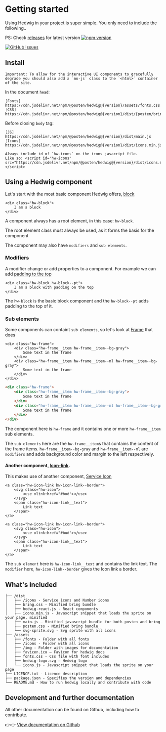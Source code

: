 # Getting started

Using Hedwig in your project is super simple. You only need to include the following..

PS: Check [releases](https://www.npmjs.com/package/@posten/hedwig) for latest version
[![npm version](https://badge.fury.io/js/%40posten%2Fhedwig.svg)](https://badge.fury.io/js/%40posten%2Fhedwig)

[![GitHub issues](https://img.shields.io/github/issues/bring/hedwig.svg?style=flat-square)](https://github.com/bring/hedwig/issues)

## Install

```hint
Important: To allow for the interactive UI components to gracefully degrade you should also add a `no-js` class to the `<html>` container of the site.
```

In the document `head`:

```
[Fonts]    https://cdn.jsdelivr.net/npm/@posten/hedwig@{version}/assets/fonts.css
[CSS]      https://cdn.jsdelivr.net/npm/@posten/hedwig@{version}/dist/{posten/bring}.css
```

Before closing `body` tag:

```
[JS]       https://cdn.jsdelivr.net/npm/@posten/hedwig@{version}/dist/main.js
[Icons]    https://cdn.jsdelivr.net/npm/@posten/hedwig@{version}/dist/icons.min.js
```

```hint
Always include id of `hw-icons` on the icons javacript file.
Like so: <script id="hw-icons" src="https://cdn.jsdelivr.net/npm/@posten/hedwig@{version}/dist/icons.min.js"></script>
```

## Using a Hedwig component

Let's start with the most basic component Hedwig offers, [block](/Block) 
```
<div class="hw-block">
    I am a block
</div>
```

A component always has a root element, in this case: `hw-block`.

The root element class must always be used, as it forms the basis for the component

The component may also have `modifiers` and `sub elements`.

### Modifiers

A modifier change or add properties to a component.
For example we can add [padding to the top](/Block#block-modifiers-margin-amp-padding)
```
<div class="hw-block hw-block--pt">
    I am a block with padding on the top
</div>
```

The `hw-block` is the basic block component and the `hw-block--pt` adds padding to the top of it.

### Sub elements

Some components can containt `sub elements`, so let's look at [Frame](/Frame) that does

```
<div class="hw-frame">
    <div class="hw-frame__item hw-frame__item--bg-gray">
        Some text in the frame
    </div>
    <div class="hw-frame__item hw-frame__item--ml hw-frame__item--bg-gray">
        Some text in the frame
    </div>
</div>
```

```html
<div class="hw-frame">
    <div class="hw-frame__item hw-frame__item--bg-gray">
        Some text in the frame
    </div>
    <div class="hw-frame__item hw-frame__item--ml hw-frame__item--bg-gray">
        Some text in the frame
    </div>
</div>
```

The component here is `hw-frame` and it contains one or more `hw-frame__item` sub elements.

The `sub elements` here are the `hw-frame__item`s that contains the content of the frame items.
`hw-frame__item--bg-gray` and `hw-frame__item--ml` are `modifiers` and adds background color and margin to the left respectively.


#### Another component, [Icon-link](/Icon-link).

This makes use of another component, [Service Icon](/Icon-service)
```
<a class="hw-icon-link hw-icon-link--border">
    <svg class="hw-icon">
        <use xlink:href="#bud"></use>
    </svg>
    <span class="hw-icon-link__text">
        Link text
    </span>
</a>
```

```html|span-2
<a class="hw-icon-link hw-icon-link--border">
    <svg class="hw-icon">
        <use xlink:href="#bud"></use>
    </svg>
    <span class="hw-icon-link__text">
        Link text
    </span>
</a>
```

The `sub element` here is `hw-icon-link__text` and contains the link text.
The `modifier` here, `hw-icon-link--border` gives the Icon link a border.




## What's included

```
├── /dist
│   ├── /icons - Service icons and Number icons
│   ├── bring.css - Minified bring bundle
│   ├── hedwig-react.js - React components
│   ├── icons.min.js - Javascript snippet that loads the sprite on your page, minified
│   ├── main.js – Minified javascript bundle for both posten and bring
│   ├── posten.css - Minified bring bundle
│   └── svg-sprite.svg - Svg sprite with all icons
├── /assets
│   ├── /fonts - Folder with all fonts
│   ├── /icons - Folder with all icons
│   ├── /img - Folder with images for documentation
│   ├── favicon.ico – Favicon for hedwig docs
│   ├── fonts.css - Css file with font includes
│   ├── hedwig-logo.svg – Hedwig logo
│   └── icons.js - Javascript snippet that loads the sprite on your page
├── LICENCE.txt - Licence description
├── package.json - Specifies the version and dependencies
└── README.md - How to run hedwig locally and contribute with code
```

## Development and further documentation

All other documentation can be found on Github, including how to contribute.

👉👉 [View documentation on Github](https://github.com/bring/hedwig)
